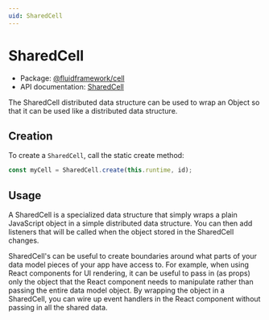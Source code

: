 ```yaml
---
uid: SharedCell
---
```


# SharedCell

- Package: [@fluidframework/cell](../api/cell.md)
- API documentation: [SharedCell](../api/cell.sharedcell.md)

The SharedCell distributed data structure can be used to wrap an Object so that it can be used like a distributed data
structure.

## Creation

To create a `SharedCell`, call the static create method:

```typescript
const myCell = SharedCell.create(this.runtime, id);
```

## Usage

A SharedCell is a specialized data structure that simply wraps a plain JavaScript object in a simple distributed data
structure. You can then add listeners that will be called when the object stored in the SharedCell changes.

SharedCell's can be useful to create boundaries around what parts of your data model pieces of your app have access to.
For example, when using React components for UI rendering, it can be useful to pass in (as props) only the object that
the React component needs to manipulate rather than passing the entire data model object. By wrapping the object in a
SharedCell, you can wire up event handlers in the React component without passing in all the shared data.
